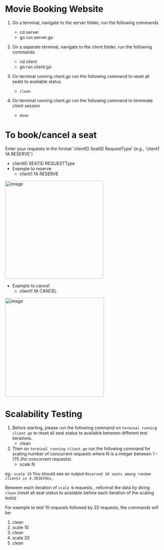 # Movie Booking Website

1. On a terminal, navigate to the server folder, run the following commands
   - cd server
   - go run server.go

2. On a separate terminal, navigate to the client folder, run the following commands
   - cd client
   - go run client.go

3. On terminal running client.go run the following command to reset all seats to available status 
   -  `clean` 

5. On terminal running client.go run the following command to terminate client session 
   -  `done` 

# To book/cancel a seat

Enter your requests in the format 'clientID SeatID RequestType' (e.g., 'client1 1A RESERVE')

- clientID SEATID REQUESTType
- Example to reserve
   - client1 1A RESERVE
 <img width="320" alt="image" src="https://github.com/user-attachments/assets/745f13e5-18d3-496d-ac4e-34b253c1af2d" />

- Example to cancel
  - client1 1A CANCEL
<img width="323" alt="image" src="https://github.com/user-attachments/assets/6495a8a4-9a8e-46c7-8d65-8d807b679252" />

# Scalability Testing 

1. Before starting, please run the following command on `terminal running client.go` to reset all seat status to available between different test iterations.
   - clean 
3. Then on `terminal running client.go` run the following command for scaling number of concurrent requests where N is a integer between  1 - 175 (for concurrent requests)
   - scale N
  
eg : `scale 10`
You should see an output `Reserved 10 seats among random clients in 4.303833ms,` 

Between each iteration of `scale N` requests , reformat the data by doing `clean` (reset all seat status to available before each iteration of the scaling tests)

For example to test 10 requests followed by 20 requests, the commands will be:

1. clean
2. scale 10
3. clean
4. scale 20
5. clean

